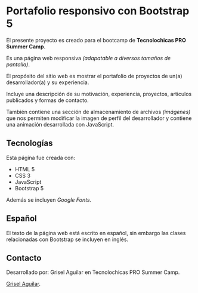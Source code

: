 # Portafolio responsivo con Bootstrap 5

El presente proyecto es creado para el bootcamp de **Tecnolochicas PRO Summer Camp**. 

Es una página web responsiva *(adapatable a diversos tamaños de pantalla)*.

El propósito del sitio web es mostrar el portafolio de proyectos de un(a) desarrollador(a) y su experiencia.

Incluye una descripción de su motivación, experiencia, proyectos, articulos publicados y formas de contacto.

También contiene una sección de almacenamiento de archivos *(imágenes)* que nos permiten modificar la imagen de perfil del desarrollador y contiene una animación desarrollada con JavaScript.

## Tecnologías

Esta página fue creada con:

+ HTML 5
+ CSS 3
+ JavaScript
+ Bootstrap 5

Además se incluyen *Google Fonts*.

## Español
El texto de la página web está escrito en español, sin embargo las clases relacionadas con Bootstrap se incluyen en inglés.

## Contacto
Desarrollado por: Grisel Aguilar en Tecnolochicas PRO Summer Camp.

[Grisel Aguilar](https://www.linkedin.com/in/griselayala/).

